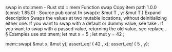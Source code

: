 swap in std::mem - Rust
std
::
mem
Function
swap
Copy item path
1.0.0 (const: 1.85.0)
·
Source
pub const fn swap<T>(x:
&mut T
, y:
&mut T
)
Expand description
Swaps the values at two mutable locations, without deinitializing either one.
If you want to swap with a default or dummy value, see
take
.
If you want to swap with a passed value, returning the old value, see
replace
.
§
Examples
use
std::mem;
let
mut
x =
5
;
let
mut
y =
42
;

mem::swap(
&mut
x,
&mut
y);
assert_eq!
(
42
, x);
assert_eq!
(
5
, y);